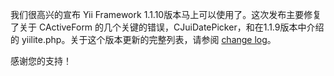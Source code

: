 我们很高兴的宣布 Yii Framework 1.1.10版本马上可以使用了。这次发布主要修复了关于 CActiveForm 的几个关键的错误，CJuiDatePicker，和在1.1.9版本中介绍的 yiilite.php。关于这个版本更新的完整列表，请参阅 [change log](http://www.yiiframework.com/files/CHANGELOG-1.1.10.txt)。

感谢您的支持！